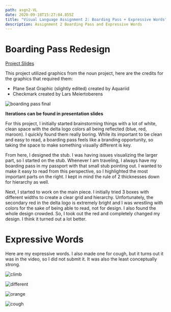 ```yaml
---
path: asgn2-VL
date: 2020-09-18T15:27:04.855Z
title: "Visual Language Assignment 2: Boarding Pass + Expressive Words"
description: Assignment 2 Boarding Pass and Expressive Words
---
```

# Boarding Pass Redesign

[Project Slides](https://docs.google.com/presentation/d/1SCch1x2eih4SdGr-FmK9zkVBu_BoxBrsFT74tHRzmuk/edit?usp=sharing)

This project utilized graphics from the noun project, here are the credits for the graphics that required them:

* Plane Seat Graphic (slightly edited) created by Aquariid
* Checkmark created by Lars Meiertoberens

![boarding pass final](/../assets/VL/bpFinal.png)

**Iterations can be found in presentation slides**

For this project, I initially started brainstorming things with a lot of white, clean space with the delta logo colors all being reflected (blue, red, maroon). I quickly found them really boring. While its important to be clean and easy to read, a boarding pass feels like a branding opportunity, so taking the space to make something visually different is key. 

From here, I designed the stub. I was having issues visualizing the larger part, so I started on the stub. Whenever I am traveling, I always have my boarding pass in my passport with that small stub pointing out. I wanted to make it easy to read from this perspective, so I highlighted the most important parts on the right. I kept in mind the rule of 2 thicknesses down for hierarchy as well. 

Next, I started to work on the main piece. I initially tried 3 boxes with different widths to create a clear grid and hierarchy. Unfortunately, the secondary red in the delta logo is extremely bright and I was wrestling with colors for the sake of being able to read, not for design. I also found the whole design crowded. So, I took out the red and completely changed my design. I think it turned out a lot better.

# Expressive Words

Here are my expressive words. I also made one for cough, but it turns out it was in the video, so I did not submit it. It was also the least conceptually strong. 

![climb](/../assets/VL/climb.png)

![different](/../assets/VL/different.png)

![orange](/../assets/VL/orange.png)

![cough](/../assets/VL/cough.png)
